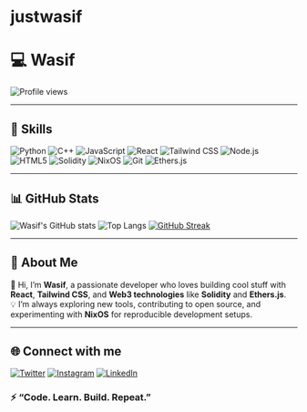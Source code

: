 # justwasif
# 💻 Wasif

![Profile views](https://komarev.com/ghpvc/?username=justwasif&color=blue&style=flat-square)
  
---

## 🧠 Skills

![Python](https://img.shields.io/badge/Python-3776AB?style=for-the-badge&logo=python&logoColor=white)
![C++](https://img.shields.io/badge/C++-00599C?style=for-the-badge&logo=c%2B%2B&logoColor=white)
![JavaScript](https://img.shields.io/badge/JavaScript-F7DF1E?style=for-the-badge&logo=javascript&logoColor=black)
![React](https://img.shields.io/badge/React-20232A?style=for-the-badge&logo=react&logoColor=61DAFB)
![Tailwind CSS](https://img.shields.io/badge/Tailwind_CSS-38B2AC?style=for-the-badge&logo=tailwind-css&logoColor=white)
![Node.js](https://img.shields.io/badge/Node.js-339933?style=for-the-badge&logo=node.js&logoColor=white)
![HTML5](https://img.shields.io/badge/HTML5-E34F26?style=for-the-badge&logo=html5&logoColor=white)
![Solidity](https://img.shields.io/badge/Solidity-363636?style=for-the-badge&logo=solidity&logoColor=white)
![NixOS](https://img.shields.io/badge/NixOS-5277C3?style=for-the-badge&logo=nixos&logoColor=white)
![Git](https://img.shields.io/badge/Git-F05032?style=for-the-badge&logo=git&logoColor=white)
![Ethers.js](https://img.shields.io/badge/Ethers.js-2533A0?style=for-the-badge&logo=ethereum&logoColor=white)

---

## 📊 GitHub Stats

![Wasif's GitHub stats](https://github-readme-stats.vercel.app/api?username=justwasif&show_icons=true&theme=radical)
![Top Langs](https://github-readme-stats.vercel.app/api/top-langs/?username=justwasif&layout=compact&theme=radical)
[![GitHub Streak](https://streak-stats.demolab.com?user=justwasif&theme=radical&hide_border=true)](https://git.io/streak-stats)

---

## 🚀 About Me

👋 Hi, I’m **Wasif**, a passionate developer who loves building cool stuff with **React**, **Tailwind CSS**, and **Web3 technologies** like **Solidity** and **Ethers.js**.  
💡 I’m always exploring new tools, contributing to open source, and experimenting with **NixOS** for reproducible development setups.  

---
## 🌐 Connect with me

[![Twitter](https://img.shields.io/badge/Twitter-1DA1F2?style=for-the-badge&logo=twitter&logoColor=white)](https://x.com/wasif_genz)
[![Instagram](https://img.shields.io/badge/Instagram-E4405F?style=for-the-badge&logo=instagram&logoColor=white)](https://www.instagram.com/slaysid6/)
[![LinkedIn](https://img.shields.io/badge/LinkedIn-0A66C2?style=for-the-badge&logo=linkedin&logoColor=white)](https://www.linkedin.com/in/wasif-pro-1b439538b/)

### ⚡ “Code. Learn. Build. Repeat.”  
